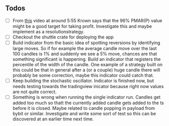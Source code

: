 ## Todos
- [ ] From [this](https://www.youtube.com/watch?v=OinAn0dY33E) video at around 5:55 Krown says that the 96% PMAR(P) value might be a good target for taking profit. Investigate this and maybe implement as a resolutionstrategy.
- [ ] Checkout the shuttle crate for deploying the app
- [ ] Build indicator from the basic idea of spotting reversions by identifying large moves. So if for example the average candle move over the last 100 candles is 1% and suddenly we see a 5% move, chances are that something significant is happening. Build an indicator that registers the percentile of the width of the candle. One example of a strategy built on this could be that in general after a (or a couple) huge candle there will probably be some correction, maybe this indicator could catch that.
- [ ] Keep building the stochastic oscillator. Indicator is finished now, but needs testing towards the tradingview inicator because right now values are not quite correct.
- [ ] Something is wrong when running the single indicator run. Candles get added too much so thatt the currently added candle gets added to the ts before it is closed. Maybe related to candle popping in payload from bybit or similar. Investigate and write some sort of test so this can be discovered at an earlier time next time.
